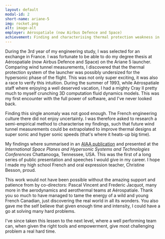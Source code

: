 ```yaml
---
layout: default
modal-id: 2
short-name: ariane-5
img: rocket.png
alt: image-alt
employer: Aérospatiale (now Airbus Defence and Space)
achievement: Finding and characterising thermal protection weakness in rockets
---
```


During the 3rd year of my engineering study, I was selected for an exchange in France. I was fortunate to be able to do my degree thesis at Aérospatiale (now Airbus Defence and Space) on the Ariane 5 launcher. Comparing wind tunnel measurements, I discovered that the thermal protection system of the launcher was possibly undersized for the hypersonic phase of the flight. This was not only super exciting, it was also a race to verify this intuition. During the summer of 1993, while Aérospatiale staff where enjoying a well deserved vacation, I had a mighty Cray II pretty much to myself crunching 3D computation fluid dynamics models. This was my first encounter with the full power of software, and I've never looked back.

Finding this single anomaly was not good enough. The French engineering culture there did not enjoy uncertainty. I was therefore asked to research a semi-empirical method to characterise my findings, such that future wind tunnel measurements could be extrapolated to improve thermal designs at super sonic and hyper sonic speeds (that's where it heats-up big time).

My findings where summarised in an [AIAA publication](https://arc.aiaa.org/doi/10.2514/6.1995-6025) and presented at the *International Space Planes and Hypersonic Systems and Technologies Conferences* Chattanooga, Tennessee, USA. This was the first of a long series of public presentation and speeches I would give in my career. I hope I made my high school French and oral expression teacher, Christine Besson, proud.

This work would not have been possible without the amazing support and patience from by co-directors: Pascal Vincent and Frederic Jacquot, many more in the aerodynamics and aerothermal teams at Aérospatiale. Thank you so much to have managed to tame the energy of a wild and young French Canadian, just discovering the real world in all its wonders. You also gave me the self believe that given enough time and intensity, I could have a go at solving many hard problems.

I've since taken this lessen to the next level, where a well performing team can, when given the right tools and empowerment, give most challenging problem a real hard time.
